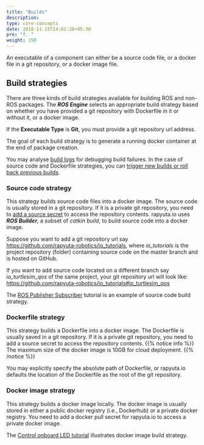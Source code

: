 ```yaml
---
title: "Builds"
description:
type: core-concepts
date: 2018-11-15T14:01:26+05:30
pre: "f. "
weight: 150
---
```

An executable of a component can either be a source code file, or a docker
file in a git repository, or a docker image file.

## Build strategies
There are three kinds of build strategies available for building
ROS and non-ROS packages. The ***ROS Engine*** selects an appropriate build
strategy based on whether you have provided a git repository with
Dockerfile in it or without it, or a docker image.

If the **Executable Type** is **Git**, you must provide a git repository
url address.

The goal of each build strategy is to generate a running docker container
at the end of package creation.

You may analyse [build logs](/core-concepts/logging/build-logs) for
debugging build failures. In the case of source code and Dockerfile
strategies, you can
[trigger new builds or roll back previous builds](/core-concepts/builds/trigger-rollback).

### Source code strategy
This strategy builds source code files into a docker image. The source code
is usually stored in a git repository. If it is a private git repository,
you need to [add a source secret](/core-concepts/secrets/source-secret)
to access the repository contents. rapyuta.io uses ***ROS Builder***, a
subset of *catkin build*, to build source code into a docker image.

Suppose you want to add a git repository url say
https://github.com/rapyuta-robotics/io_tutorials,
where *io_tutorials* is the project repository (folder) containing source
code on the master branch and is hosted on GitHub.

If you want to add source code located on a different branch say
*io_turtlesim_qos* of the same project, your git repository url
will look like:
https://github.com/rapyuta-robotics/io_tutorials#io_turtlesim_qos

The [ROS Publisher Subscriber](/dev-tutorials/ros-publisher-subscriber)
tutorial is an example of source code build strategy.

### Dockerfile strategy
This strategy builds a Dockerfile into a docker image. The Dockerfile is
usually saved in a git repository. If it is a private git repository,
you need to add a source secret to access the repository contents.
{{% notice info %}}
The maximum size of the docker image is 10GB for cloud deployment.
{{% /notice %}}

You may explicitly specify the absolute path of Dockerfile, or
rapyuta.io defaults the location of the Dockerfile as the root of
the git repository.

### Docker image strategy
This strategy builds a docker image locally. The docker image is usually
stored in either a public docker registry (i.e., Dockerhub) or a private
docker registry. You need to add a docker pull secret for rapyuta.io
to access a private docker image.

The [Control onboard LED tutorial](/dev-tutorials/control-onboard-led)
illustrates docker image build strategy.
